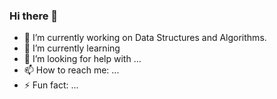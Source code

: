 ### Hi there 👋

- 🔭 I’m currently working on Data Structures and Algorithms.
- 🌱 I’m currently learning 
- 🤔 I’m looking for help with ...
- 📫 How to reach me: ...
- ⚡ Fun fact: ...
